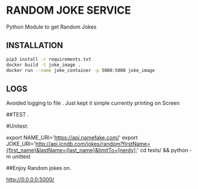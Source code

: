 # RANDOM JOKE SERVICE
Python Module to get Random Jokes

## INSTALLATION

```bash
pip3 install -r requirements.txt
docker build -t joke_image .
docker run --name joke_container -p 5000:5000 joke_image
```

## LOGS
Avoided logging to file . Just kept it simple currently printing on Screen  

##TEST . 

#Unitest:

export NAME_URI='https://api.namefake.com/'
export JOKE_URI='http://api.icndb.com/jokes/random?firstName={first_name}&lastName={last_name}&limitTo=[nerdy];'
cd tests/ &&  python -m unittest  


##Enjoy Random jokes on. 


http://0.0.0.0:5000/
